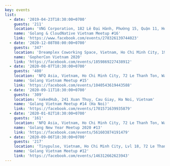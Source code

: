 ```yaml
---
key: events
list:
  - date: '2019-04-23T18:30:00+0700'
    guests: '211'
    location: 'VNG Corporation, 182 Lê Đại Hành, Phường 15, Quận 11, Ho Chi Minh City, Vietnam'
    name: 'Golang & CloudNative Vietnam Meetup #16'
    link: 'https://www.facebook.com/events/278326139744023'
  - date: '2020-12-08T08:00:00+0700'
    guests: '347'
    location: 'Dreamplex Coworking Space, Vietnam, Ho Chi Minh City, 195 Điện Biên Phủ , Quận Bình Thạnh'
    name: 'GopherCon Vietnam 2020'
    link: 'https://facebook.com/events/1859869227438912'
  - date: '2020-08-07T18:30:00+0700'
    guests: '400'
    location: 'NFQ Asia, Vietnam, Ho Chi Minh City, 72 Le Thanh Ton, Ward Ben Nghe,  District 1, Ho Chi Minh City, Vietnam'
    name: 'Golang Vietnam Meetup #15'
    link: 'https://facebook.com/events/1040543619443588'
  - date: '2020-09-11T18:30:00+0700'
    guests: '309'
    location: 'nakedHub, 241 Xuan Thuy, Cau Giay, Ha Noi, Vietnam'
    name: 'Golang Vietnam Meetup #14 (Ha Noi)'
    link: 'https://facebook.com/events/1701571639935879'
  - date: '2020-01-02T18:30:00+0700'
    guests: '161'
    location: 'NFQ Asia, Vietnam, Ho Chi Minh City, 72 Le Thanh Ton, Ward Ben Nghe,  District 1, Ho Chi Minh City, Vietnam'
    name: 'Golang New Year Meetup 2020 #13'
    link: 'https://facebook.com/events/561603874191479'
  - date: '2020-09-06T18:30:00+0700'
    guests: '217'
    location: 'Tinypulse, Vietnam, Ho Chi Minh City, Lvl 18, 72 Le Thanh Ton, Phuong Ben Nghe, Q1'
    name: 'Golang Vietnam Meetup #12'
    link: 'https://facebook.com/events/146312662623943'
---
```

